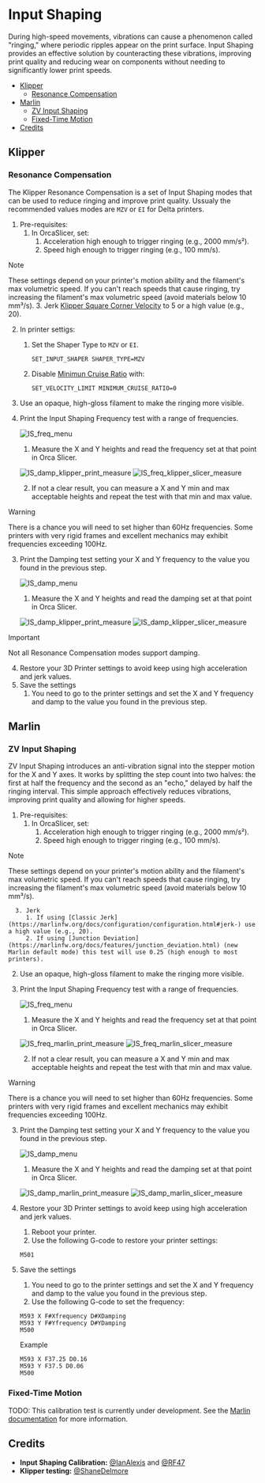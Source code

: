 # Input Shaping

During high-speed movements, vibrations can cause a phenomenon called "ringing," where periodic ripples appear on the print surface. Input Shaping provides an effective solution by counteracting these vibrations, improving print quality and reducing wear on components without needing to significantly lower print speeds.

- [Klipper](#klipper)
  - [Resonance Compensation](#resonance-compensation)
- [Marlin](#marlin)
  - [ZV Input Shaping](#zv-input-shaping)
  - [Fixed-Time Motion](#fixed-time-motion)
- [Credits](#credits)

## Klipper

### Resonance Compensation

The Klipper Resonance Compensation is a set of Input Shaping modes that can be used to reduce ringing and improve print quality.
Ussualy the recommended values modes are `MZV` or `EI` for Delta printers.

1. Pre-requisites:
   1. In OrcaSlicer, set:
      1. Acceleration high enough to trigger ringing (e.g., 2000 mm/s²).
      2. Speed high enough to trigger ringing (e.g., 100 mm/s).

> [!NOTE]
> These settings depend on your printer's motion ability and the filament's max volumetric speed. If you can't reach speeds that cause ringing, try increasing the filament's max volumetric speed (avoid materials below 10 mm³/s).
      3. Jerk [Klipper Square Corner Velocity](https://www.klipper3d.org/Kinematics.html?h=square+corner+velocity#look-ahead) to 5 or a high value (e.g., 20).

   2. In printer settigs:
      1. Set the Shaper Type to `MZV` or `EI`.
         ```gcode
         SET_INPUT_SHAPER SHAPER_TYPE=MZV
         ```
      2. Disable [Minimun Cruise Ratio](https://www.klipper3d.org/Kinematics.html#minimum-cruise-ratio) with:
         ```gcode
         SET_VELOCITY_LIMIT MINIMUM_CRUISE_RATIO=0
         ```
   3. Use an opaque, high-gloss filament to make the ringing more visible.
2. Print the Input Shaping Frequency test with a range of frequencies.

   ![IS_freq_menu](https://github.com/SoftFever/OrcaSlicer/blob/main/doc/images/InputShaping/IS_freq_menu.png?raw=true)

   1. Measure the X and Y heights and read the frequency set at that point in Orca Slicer.

   ![IS_damp_klipper_print_measure](https://github.com/SoftFever/OrcaSlicer/blob/main/doc/images/InputShaping/IS_damp_klipper_print_measure.jpg?raw=true)
   ![IS_freq_klipper_slicer_measure](https://github.com/SoftFever/OrcaSlicer/blob/main/doc/images/InputShaping/IS_freq_klipper_slicer_measure.png?raw=true)

   2. If not a clear result, you can measure a X and Y min and max acceptable heights and repeat the test with that min and max value.

> [!WARNING]
> There is a chance you will need to set higher than 60Hz frequencies. Some printers with very rigid frames and excellent mechanics may exhibit frequencies exceeding 100Hz.

3. Print the Damping test setting your X and Y frequency to the value you found in the previous step.

   ![IS_damp_menu](https://github.com/SoftFever/OrcaSlicer/blob/main/doc/images/InputShaping/IS_damp_menu.png?raw=true)

   1. Measure the X and Y heights and read the damping set at that point in Orca Slicer.

   ![IS_damp_klipper_print_measure](https://github.com/SoftFever/OrcaSlicer/blob/main/doc/images/InputShaping/IS_damp_klipper_print_measure.jpg?raw=true)
   ![IS_damp_klipper_slicer_measure](https://github.com/SoftFever/OrcaSlicer/blob/main/doc/images/InputShaping/IS_damp_klipper_slicer_measure.png?raw=true)

> [!IMPORTANT]
> Not all Resonance Compensation modes support damping.

4. Restore your 3D Printer settings to avoid keep using high acceleration and jerk values.
5. Save the settings
   1. You need to go to the printer settings and set the X and Y frequency and damp to the value you found in the previous step.

## Marlin

### ZV Input Shaping

ZV Input Shaping introduces an anti-vibration signal into the stepper motion for the X and Y axes. It works by splitting the step count into two halves: the first at half the frequency and the second as an "echo," delayed by half the ringing interval. This simple approach effectively reduces vibrations, improving print quality and allowing for higher speeds.

1. Pre-requisites:
   1. In OrcaSlicer, set:
      1. Acceleration high enough to trigger ringing (e.g., 2000 mm/s²).
      2. Speed high enough to trigger ringing (e.g., 100 mm/s).

> [!NOTE]
> These settings depend on your printer's motion ability and the filament's max volumetric speed. If you can't reach speeds that cause ringing, try increasing the filament's max volumetric speed (avoid materials below 10 mm³/s).

      3. Jerk
         1. If using [Classic Jerk](https://marlinfw.org/docs/configuration/configuration.html#jerk-) use a high value (e.g., 20).
         2. If using [Junction Deviation](https://marlinfw.org/docs/features/junction_deviation.html) (new Marlin default mode) this test will use 0.25 (high enough to most printers).
   2. Use an opaque, high-gloss filament to make the ringing more visible.
2. Print the Input Shaping Frequency test with a range of frequencies.

   ![IS_freq_menu](https://github.com/SoftFever/OrcaSlicer/blob/main/doc/images/InputShaping/IS_freq_menu.png?raw=true)

   1. Measure the X and Y heights and read the frequency set at that point in Orca Slicer.

   ![IS_freq_marlin_print_measure](https://github.com/SoftFever/OrcaSlicer/blob/main/doc/images/InputShaping/IS_freq_marlin_print_measure.jpg?raw=true)
   ![IS_freq_marlin_slicer_measure](https://github.com/SoftFever/OrcaSlicer/blob/main/doc/images/InputShaping/IS_freq_marlin_slicer_measure.png?raw=true)

   2. If not a clear result, you can measure a X and Y min and max acceptable heights and repeat the test with that min and max value.

> [!WARNING]
> There is a chance you will need to set higher than 60Hz frequencies. Some printers with very rigid frames and excellent mechanics may exhibit frequencies exceeding 100Hz.

3. Print the Damping test setting your X and Y frequency to the value you found in the previous step.

   ![IS_damp_menu](https://github.com/SoftFever/OrcaSlicer/blob/main/doc/images/InputShaping/IS_damp_menu.png?raw=true)

   1. Measure the X and Y heights and read the damping set at that point in Orca Slicer.

   ![IS_damp_marlin_print_measure](https://github.com/SoftFever/OrcaSlicer/blob/main/doc/images/InputShaping/IS_damp_marlin_print_measure.jpg?raw=true)
   ![IS_damp_marlin_slicer_measure](https://github.com/SoftFever/OrcaSlicer/blob/main/doc/images/InputShaping/IS_damp_marlin_slicer_measure.png?raw=true)

4. Restore your 3D Printer settings to avoid keep using high acceleration and jerk values.
   1. Reboot your printer.
   2. Use the following G-code to restore your printer settings:
   ```gcode
   M501
   ```
5. Save the settings
   1. You need to go to the printer settings and set the X and Y frequency and damp to the value you found in the previous step.
   2. Use the following G-code to set the frequency:
   ```gcode
   M593 X F#Xfrequency D#XDamping
   M593 Y F#Yfrequency D#YDamping
   M500
   ```
   Example
   ```gcode
   M593 X F37.25 D0.16
   M593 Y F37.5 D0.06
   M500
   ```

### Fixed-Time Motion

TODO: This calibration test is currently under development. See the [Marlin documentation](https://marlinfw.org/docs/gcode/M493.html) for more information.

## Credits

- **Input Shaping Calibration:** [@IanAlexis](https://github.com/IanAlexis) and [@RF47](https://github.com/RF47)
- **Klipper testing:** [@ShaneDelmore](https://github.com/ShaneDelmore)
